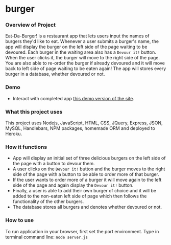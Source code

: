 # burger

### Overview of Project
Eat-Da-Burger! is a restaurant app that lets users input the names of burgers they'd like to eat. Whenever a user submits a burger's name, the app will display the burger on the left side of the page waiting to be devoured. Each burger in the waiting area also has a `Devour it!` button. When the user clicks it, the burger will move to the right side of the page. You are also able to re-order the burger if already devoured and it will move back to left side of page waiting to be eaten again! The app will stores every burger in a database, whether devoured or not.

### Demo 
* Interact with completed app [this demo version of the site](XXX).

### What this project uses
This project uses Nodejs, JavaScript, HTML, CSS, JQuery, Express, JSON, MySQL, Handlebars, NPM packages, homemade ORM and deployed to Heroku.

### How it functions
   * App will display an initial set of three delicious burgers on the left side of the page with a button to devour them.
   * A user clicks on the `Devour it!` button and the burger moves to the right side of the page with a button to be able to order more of that burger.
   * If the user wants to order more of a burger it will move again to the left side of the page and again display the `Devour it!` button.
   * Finally, a user is able to add their own burger of choice and it will be added to the non-eaten left side of page which then follows the functionality of the other burgers.
   * The database stores all burgers and denotes whether devoured or not.

### How to use
To run application in your browser, first set the port environment.
Type in terminal command line: ```node server.js```
